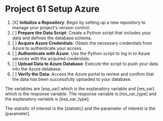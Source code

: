 # Project 61 Setup Azure

1. [X] **Initialize a Repository**: Begin by setting up a new repository to manage your project's version control.
2. [ ] **Prepare the Data Script**: Create a Python script that includes your data and defines the database schema.
3. [ ] **Acquire Azure Credentials**: Obtain the necessary credentials from Azure to authenticate your access.
4. [ ] **Authenticate with Azure**: Use the Python script to log in to Azure services with the acquired credentials.
5. [ ] **Upload Data to Azure Database**: Execute the script to push your data into the Azure database.
6. [ ] **Verify the Data**: Access the Azure portal to review and confirm that the data has been successfully uploaded to your database.



The variables are [exp_var] which is the explanatory variable and [res_var] which is the response variable. The response variable is [res_var_type] and the explanatory variable is [exp_var_type]. 

The statistic of interest is the [statistic] and the parameter of interest is the [parameter].